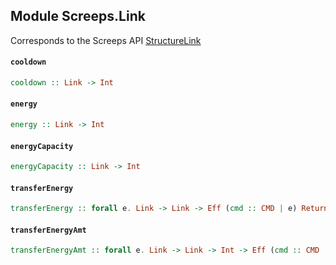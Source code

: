## Module Screeps.Link

Corresponds to the Screeps API [StructureLink](http://support.screeps.com/hc/en-us/articles/208436275-StructureLink)

#### `cooldown`

``` purescript
cooldown :: Link -> Int
```

#### `energy`

``` purescript
energy :: Link -> Int
```

#### `energyCapacity`

``` purescript
energyCapacity :: Link -> Int
```

#### `transferEnergy`

``` purescript
transferEnergy :: forall e. Link -> Link -> Eff (cmd :: CMD | e) ReturnCode
```

#### `transferEnergyAmt`

``` purescript
transferEnergyAmt :: forall e. Link -> Link -> Int -> Eff (cmd :: CMD | e) ReturnCode
```


